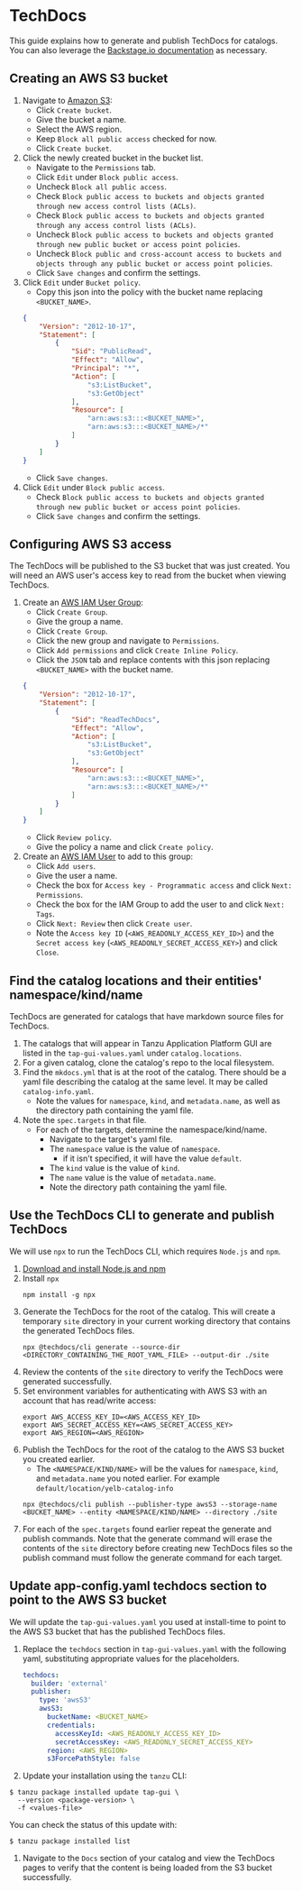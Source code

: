 # TechDocs

This guide explains how to generate and publish TechDocs for catalogs. You can also leverage the [Backstage.io documentation](https://backstage.io/docs/features/techdocs/techdocs-overview) as necessary.

## Creating an AWS S3 bucket

1. Navigate to [Amazon S3](https://s3.console.aws.amazon.com/s3/home):
    - Click `Create bucket`.
    - Give the bucket a name.
    - Select the AWS region.
    - Keep `Block all public access` checked for now.
    - Click `Create bucket`.
1. Click the newly created bucket in the bucket list.
    - Navigate to the `Permissions` tab.
    - Click `Edit` under `Block public access`.
    - Uncheck `Block all public access`.
    - Check `Block public access to buckets and objects granted through new access control lists (ACLs)`.
    - Check `Block public access to buckets and objects granted through any access control lists (ACLs)`.
    - Uncheck `Block public access to buckets and objects granted through new public bucket or access point policies`.
    - Uncheck `Block public and cross-account access to buckets and objects through any public bucket or access point policies`.
    - Click `Save changes` and confirm the settings.
1. Click `Edit` under `Bucket policy`.
    - Copy this json into the policy with the bucket name replacing `<BUCKET_NAME>`.
    ```json
    {
        "Version": "2012-10-17",
        "Statement": [
            {
                "Sid": "PublicRead",
                "Effect": "Allow",
                "Principal": "*",
                "Action": [
                    "s3:ListBucket",
                    "s3:GetObject"
                ],
                "Resource": [
                    "arn:aws:s3:::<BUCKET_NAME>",
                    "arn:aws:s3:::<BUCKET_NAME>/*"
                ]
            }
        ]
    }
    ```
    - Click `Save changes`.
1. Click `Edit` under `Block public access`.
    - Check `Block public access to buckets and objects granted through new public bucket or access point policies`.
    - Click `Save changes` and confirm the settings.


## Configuring AWS S3 access

The TechDocs will be published to the S3 bucket that was just created. You will need an AWS user's access key to read from the bucket when viewing TechDocs.

1. Create an [AWS IAM User Group](https://console.aws.amazon.com/iamv2/home#/groups):
    - Click `Create Group`.
    - Give the group a name.
    - Click `Create Group`.
    - Click the new group and navigate to `Permissions`.
    - Click `Add permissions` and click `Create Inline Policy`.
    - Click the `JSON` tab and replace contents with this json replacing `<BUCKET_NAME>` with the bucket name.
    ```json
    {
        "Version": "2012-10-17",
        "Statement": [
            {
                "Sid": "ReadTechDocs",
                "Effect": "Allow",
                "Action": [
                    "s3:ListBucket",
                    "s3:GetObject"
                ],
                "Resource": [
                    "arn:aws:s3:::<BUCKET_NAME>",
                    "arn:aws:s3:::<BUCKET_NAME>/*"
                ]
            }
        ]
    }
    ```
    - Click `Review policy`.
    - Give the policy a name and click `Create policy`.
1. Create an [AWS IAM User](https://console.aws.amazon.com/iamv2/home#/users) to add to this group:
   - Click `Add users`.
   - Give the user a name.
   - Check the box for `Access key - Programmatic access` and click `Next: Permissions`.
   - Check the box for the IAM Group to add the user to and click `Next: Tags`.
   - Click `Next: Review` then click `Create user`.
   - Note the `Access key ID` (`<AWS_READONLY_ACCESS_KEY_ID>`) and the `Secret access key` (`<AWS_READONLY_SECRET_ACCESS_KEY>`) and click `Close`.


## Find the catalog locations and their entities' namespace/kind/name

TechDocs are generated for catalogs that have markdown source files for TechDocs.

1. The catalogs that will appear in Tanzu Application Platform GUI are listed in the `tap-gui-values.yaml` under `catalog.locations`.
1. For a given catalog, clone the catalog's repo to the local filesystem.
1. Find the `mkdocs.yml` that is at the root of the catalog. There should be a yaml file describing the catalog at the same level. It may be called `catalog-info.yaml`.
    - Note the values for `namespace`, `kind`, and `metadata.name`, as well as the directory path containing the yaml file.
1. Note the `spec.targets` in that file.
    - For each of the targets, determine the namespace/kind/name.
        - Navigate to the target's yaml file.
        - The `namespace` value is the value of `namespace`.
            - if it isn't specified, it will have the value `default`.
        - The `kind` value is the value of `kind`.
        - The `name` value is the value of `metadata.name`.
        - Note the directory path containing the yaml file.

## Use the TechDocs CLI to generate and publish TechDocs

We will use `npx` to run the TechDocs CLI, which requires `Node.js` and `npm`.

1. [Download and install Node.js and npm](https://docs.npmjs.com/downloading-and-installing-node-js-and-npm)
1. Install `npx`
    ```shell
    npm install -g npx
    ```
1. Generate the TechDocs for the root of the catalog. This will create a temporary `site` directory in your current working directory that contains the generated TechDocs files.
    ```shell
    npx @techdocs/cli generate --source-dir <DIRECTORY_CONTAINING_THE_ROOT_YAML_FILE> --output-dir ./site
    ```
1. Review the contents of the `site` directory to verify the TechDocs were generated successfully.
1. Set environment variables for authenticating with AWS S3 with an account that has read/write access:
    ```shell
    export AWS_ACCESS_KEY_ID=<AWS_ACCESS_KEY_ID>
    export AWS_SECRET_ACCESS_KEY=<AWS_SECRET_ACCESS_KEY>
    export AWS_REGION=<AWS_REGION>
    ```
1. Publish the TechDocs for the root of the catalog to the AWS S3 bucket you created earlier.
    - The `<NAMESPACE/KIND/NAME>` will be the values for `namespace`, `kind`, and `metadata.name` you noted earlier. For example `default/location/yelb-catalog-info`
    ```shell
    npx @techdocs/cli publish --publisher-type awsS3 --storage-name <BUCKET_NAME> --entity <NAMESPACE/KIND/NAME> --directory ./site
    ```
1. For each of the `spec.targets` found earlier repeat the generate and publish commands. Note that the generate command will erase the contents of the `site` directory before creating new TechDocs files so the publish command must follow the generate command for each target.

## Update app-config.yaml techdocs section to point to the AWS S3 bucket

We will update the `tap-gui-values.yaml` you used at install-time to point to the AWS S3 bucket that has the published TechDocs files.

1. Replace the `techdocs` section in `tap-gui-values.yaml` with the following yaml, substituting appropriate values for the placeholders.
    ```yaml
    techdocs:
      builder: 'external'
      publisher:
        type: 'awsS3'
        awsS3:
          bucketName: <BUCKET_NAME>
          credentials:
            accessKeyId: <AWS_READONLY_ACCESS_KEY_ID>
            secretAccessKey: <AWS_READONLY_SECRET_ACCESS_KEY>
          region: <AWS_REGION>
          s3ForcePathStyle: false
    ```

1. Update your installation using the `tanzu` CLI:

```shell
$ tanzu package installed update tap-gui \
  --version <package-version> \
  -f <values-file>
```
You can check the status of this update with:
```shell
$ tanzu package installed list
```

1. Navigate to the `Docs` section of your catalog and view the TechDocs pages to verify that the content is being loaded from the S3 bucket successfully.


